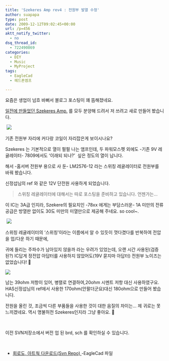 ```yaml
---
title: 'Szekeres Amp rev4 : 전원부 발열 수정'
author: suapapa
type: post
date: 2009-12-12T09:02:45+00:00
url: /p=456
aktt_notify_twitter:
  - no
dsq_thread_id:
  - 722490869
categories:
  - DIY
  - Music
  - MyProject
tags:
  - EagleCad
  - 헤드폰엠프

---
```

요즘은 생업이 넘흐 바뻐서 블로그 포스팅이 꽤 뜸해졌네요.

[일전에 만들었던 Szekeres Amp.][1] 를 모두 분양해 드려서 저 쓰려고 새로 만들어 봤습니다.

 ![](https://homin.dev/asset/blog/image/SzekeresRev4_top.jpg)

기존 전원부 자리에 커다랑 코일이 자리잡은게 보이시나요?

Szekeres 는 기본적으로 열이 펄펄 나는 앰프인데, 두 파워모스펫 외에도 -기존 9V 레귤레이터- 7809에서도 &#8216;이래되 되나?&#8217;  싶은 정도의 열이 납니다.

해서 -홈서버 전원부 용으로 사 둔- LM2576-12 라는 스위칭 레귤레이터로 전원부를 바꿔 봤습니다.

신정섭님의 ref 와 같은 12V 단전원 사용하게 되었습니다.

> 스위칭 레귤레이터에 대해서는 따로 포스팅을 준비하고 있습니다. 언젠가는&#8230;

이 IC는 3A급 인지라, Szekere의 필요치인 -78xx 에게는 부담스러운- 1A 미만의 전류 공급은 방열판 없이도 30도 미만의 미열만으로 제공해 주네요. so cool~.

 ![](https://homin.dev/asset/blog/image/SzekeresRev4_btm.jpg)

스위칭 레귤레이터의 &#8216;스위칭&#8217;이라는 이름에서 알 수 있듯이 껏다켰다를 반복하여 전압을 업/다운 하기 때문에,

귀에 들리는 주파수가 남아있지 않을까 라는 우려가 있었는데, 오랜 시간 사용된(검증된?) IC답게 정전압 아답터를 사용하지 않았어도(19V 묻지마 아답터) 전원부 노이즈는 없었습니다! 🙂

![](https://homin.dev/asset/blog/image/SzekeresRev4_brd.png)

남는 39ohm 저항이 있어, 병렬로 연결하여,20ohm 시멘트 저항 대신 사용하였구요. HAS신정섭님의 ref에서 사용한 170ohm(안팔더군요)대신 180ohm으로 만들어 봤습니다.

전원을 올린 것, 조금씩 다른 부품들을 사용한 것이 대한 음질의 차이는&#8230; 제 귀로는 못 느끼겠네요. 역시 명불허전 Szekeres인지라 그냥 좋아요. 🙂

 

이전 SVN저장소에서 버전 업 된 brd, sch 를 확인하실 수 있습니다.

 

  * [회로도, 아트웍 다운로드(Svn Repo) ](https://homin.dev/svn/HW/SzekeresAmp)-EagleCad 파일

 [1]: https://homin.dev/blog/p=107